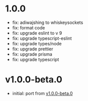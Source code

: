 # 1.0.0

- fix: adiwajshing to whiskeysockets
- fix: format code
- fix: upgrade eslint to v 9
- fix: upgrade typescript-eslint
- fix: upgrade types/node
- fix: upgrade prettier
- fix: upgrade prisma
- fix: upgrade typescript

# v1.0.0-beta.0

- initial: port from [v1.0.0-beta.0](https://github.com/ookamiiixd/baileys-store/commit/688571f9e5cad7acd5849ce107cba5e07964a966)
